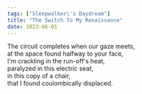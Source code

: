 ```yaml
---
tags: ["Sleepwalker\'s Daydream"]
title: "The Switch To My Renaissance"
date: 2023-06-01
---
```


The circuit completes when our gaze meets,  
at the space found halfway to your face,  
I'm crackling in the run-off's heat,  
paralyzed in this electric seat,  
in this copy of a chair,  
that I found coulombically displaced.
